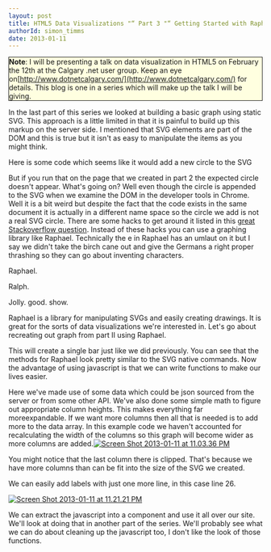 ```yaml
---
layout: post
title: HTML5 Data Visualizations "“ Part 3 "“ Getting Started with RaphaÃ«l
authorId: simon_timms
date: 2013-01-11
---
```


<span style="background-color:lightyellow;border-color:#E6DB55;border:solid 1px;display:block;">**Note**: I will be presenting a talk on data visualization in HTML5 on February the 12th at the Calgary .net user group. Keep an eye on[http://www.dotnetcalgary.com/](http://www.dotnetcalgary.com/) for details. This blog is one in a series which will make up the talk I will be giving.</span>

In the last part of this series we looked at building a basic graph using static SVG. This approach is a little limited in that it is painful to build up this markup on the server side. I mentioned that SVG elements are part of the DOM and this is true but it isn't as easy to manipulate the items as you might think.

Here is some code which seems like it would add a new circle to the SVG

<script src='https://gist.github.com/4516134.js'></script>

But if you run that on the page that we created in part 2 the expected circle doesn't appear. What's going on? Well even though the circle is appended to the SVG when we examine the DOM in the developer tools in Chrome. Well it is a bit weird but despite the fact that the code exists in the same document it is actually in a different name space so the circle we add is not a real SVG circle. There are some hacks to get around it listed in this [great Stackoverflow question](http://stackoverflow.com/questions/3642035/jquerys-append-not-working-with-svg-element). Instead of these hacks you can use a graphing library like Raphael. Technically the e in Raphael has an umlaut on it but I say we didn't take the birch cane out and give the Germans a right proper thrashing so they can go about inventing characters.

Raphael.

Ralph.

Jolly. good. show.

Raphael is a library for manipulating SVGs and easily creating drawings. It is great for the sorts of data visualizations we're interested in. Let's go about recreating out graph from part II using Raphael.

<script src='https://gist.github.com/4516275.js'></script>

This will create a single bar just like we did previously. You can see that the methods for Raphael look pretty similar to the SVG native commands. Now the advantage of using javascript is that we can write functions to make our lives easier.

<script src='https://gist.github.com/4516328.js'></script>

Here we've made use of some data which could be json sourced from the server or from some other API. We've also done some simple math to figure out appropriate column heights. This makes everything far moreexpandable. If we want more columns then all that is needed is to add more to the data array. In this example code we haven't accounted for recalculating the width of the columns so this graph will become wider as more columns are added.[![Screen Shot 2013-01-11 at 11.03.36 PM](http://stimms.files.wordpress.com/2013/01/screen-shot-2013-01-11-at-11-03-36-pm.png?w=300)](http://stimms.files.wordpress.com/2013/01/screen-shot-2013-01-11-at-11-03-36-pm.png)

You might notice that the last column there is clipped. That's because we have more columns than can be fit into the size of the SVG we created.

We can easily add labels with just one more line, in this case line 26.

<script src='https://gist.github.com/4516393.js'></script>

[![Screen Shot 2013-01-11 at 11.21.21 PM](http://stimms.files.wordpress.com/2013/01/screen-shot-2013-01-11-at-11-21-21-pm.png?w=300)](http://stimms.files.wordpress.com/2013/01/screen-shot-2013-01-11-at-11-21-21-pm.png)

We can extract the javascript into a component and use it all over our site. We'll look at doing that in another part of the series. We'll probably see what we can do about cleaning up the javascript too, I don't like the look of those functions.



